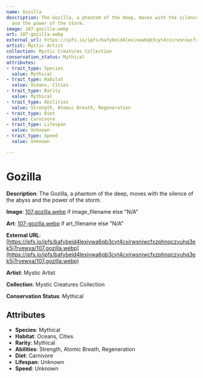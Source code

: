 ```yaml
---
name: Gozilla
description: The Gozilla, a phantom of the deep, moves with the silence of the abyss
  and the power of the storm.
image: 107.gozilla.webp
art: 107-gozilla.webp
external_url: https://ipfs.io/ipfs/bafybeid4lexivwa6qb3cyt4cxirwsniwcfxzphnqczyuhq3ek5j7rvewxa/107.gozilla.webp
artist: Mystic Artist
collection: Mystic Creatures Collection
conservation_status: Mythical
attributes:
- trait_type: Species
  value: Mythical
- trait_type: Habitat
  value: Oceans, Cities
- trait_type: Rarity
  value: Mythical
- trait_type: Abilities
  value: Strength, Atomic Breath, Regeneration
- trait_type: Diet
  value: Carnivore
- trait_type: Lifespan
  value: Unknown
- trait_type: Speed
  value: Unknown

---
```


# Gozilla

**Description**: The Gozilla, a phantom of the deep, moves with the silence of the abyss and the power of the storm.

**Image**: [107.gozilla.webp](./107.gozilla.webp) if image_filename else "N/A"

**Art**: [107-gozilla.webp](./107-gozilla.webp) if art_filename else "N/A"

**External URL**: [https://ipfs.io/ipfs/bafybeid4lexivwa6qb3cyt4cxirwsniwcfxzphnqczyuhq3ek5j7rvewxa/107.gozilla.webp](https://ipfs.io/ipfs/bafybeid4lexivwa6qb3cyt4cxirwsniwcfxzphnqczyuhq3ek5j7rvewxa/107.gozilla.webp)

**Artist**: Mystic Artist

**Collection**: Mystic Creatures Collection

**Conservation Status**: Mythical

## Attributes
- **Species**: Mythical
- **Habitat**: Oceans, Cities
- **Rarity**: Mythical
- **Abilities**: Strength, Atomic Breath, Regeneration
- **Diet**: Carnivore
- **Lifespan**: Unknown
- **Speed**: Unknown

